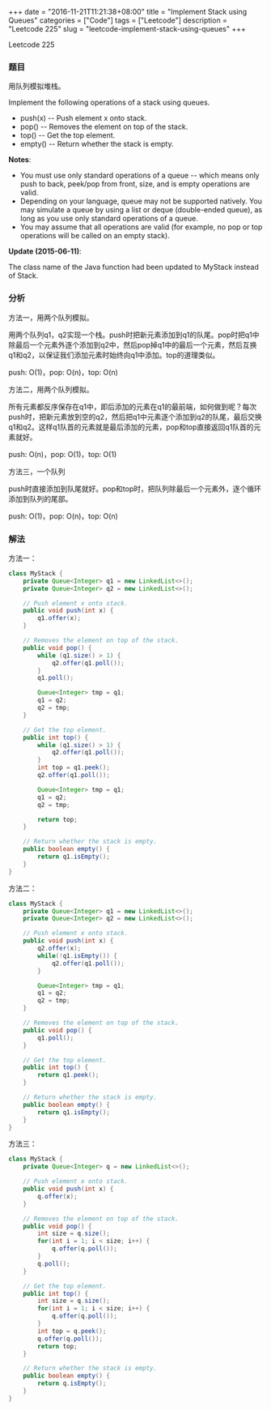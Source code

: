 +++
date = "2016-11-21T11:21:38+08:00"
title = "Implement Stack using Queues"
categories = ["Code"]
tags = ["Leetcode"]
description = "Leetcode 225"
slug = "leetcode-implement-stack-using-queues"
+++


Leetcode 225

### 题目

用队列模拟堆栈。

Implement the following operations of a stack using queues.

* push(x) -- Push element x onto stack.
* pop() -- Removes the element on top of the stack.
* top() -- Get the top element.
* empty() -- Return whether the stack is empty.

__Notes__:

* You must use only standard operations of a queue -- which means only push to back, peek/pop from front, size, and is empty operations are valid.
* Depending on your language, queue may not be supported natively. You may simulate a queue by using a list or deque (double-ended queue), as long as you use only standard operations of a queue.
* You may assume that all operations are valid (for example, no pop or top operations will be called on an empty stack).

__Update (2015-06-11)__:

The class name of the Java function had been updated to MyStack instead of Stack.

### 分析

方法一，用两个队列模拟。

用两个队列q1，q2实现一个栈。push时把新元素添加到q1的队尾。pop时把q1中除最后一个元素外逐个添加到q2中，然后pop掉q1中的最后一个元素，然后互换q1和q2，以保证我们添加元素时始终向q1中添加。top的道理类似。

push: O(1)，pop: O(n)，top: O(n)

方法二，用两个队列模拟。

所有元素都反序保存在q1中，即后添加的元素在q1的最前端，如何做到呢？每次push时，把新元素放到空的q2，然后把q1中元素逐个添加到q2的队尾，最后交换q1和q2。这样q1队首的元素就是最后添加的元素，pop和top直接返回q1队首的元素就好。

push: O(n)，pop: O(1)，top: O(1)

方法三，一个队列

push时直接添加到队尾就好。pop和top时，把队列除最后一个元素外，逐个循环添加到队列的尾部。

push: O(1)，pop: O(n)，top: O(n)

### 解法

方法一：

```java
class MyStack {
    private Queue<Integer> q1 = new LinkedList<>();
    private Queue<Integer> q2 = new LinkedList<>();

    // Push element x onto stack.
    public void push(int x) {
        q1.offer(x);
    }

    // Removes the element on top of the stack.
    public void pop() {
        while (q1.size() > 1) {
            q2.offer(q1.poll());
        }
        q1.poll();

        Queue<Integer> tmp = q1;
        q1 = q2;
        q2 = tmp;
    }

    // Get the top element.
    public int top() {
        while (q1.size() > 1) {
            q2.offer(q1.poll());
        }
        int top = q1.peek();
        q2.offer(q1.poll());

        Queue<Integer> tmp = q1;
        q1 = q2;
        q2 = tmp;

        return top;
    }

    // Return whether the stack is empty.
    public boolean empty() {
        return q1.isEmpty();
    }
}
```

方法二：

```java
class MyStack {
    private Queue<Integer> q1 = new LinkedList<>();
    private Queue<Integer> q2 = new LinkedList<>();

    // Push element x onto stack.
    public void push(int x) {
        q2.offer(x);
        while(!q1.isEmpty()) {
            q2.offer(q1.poll());
        }

        Queue<Integer> tmp = q1;
        q1 = q2;
        q2 = tmp;
    }

    // Removes the element on top of the stack.
    public void pop() {
        q1.poll();
    }

    // Get the top element.
    public int top() {
        return q1.peek();
    }

    // Return whether the stack is empty.
    public boolean empty() {
        return q1.isEmpty();
    }
}
```

方法三：

```java
class MyStack {
    private Queue<Integer> q = new LinkedList<>();

    // Push element x onto stack.
    public void push(int x) {
        q.offer(x);
    }

    // Removes the element on top of the stack.
    public void pop() {
        int size = q.size();
        for(int i = 1; i < size; i++) {
            q.offer(q.poll());
        }
        q.poll();
    }

    // Get the top element.
    public int top() {
        int size = q.size();
        for(int i = 1; i < size; i++) {
            q.offer(q.poll());
        }
        int top = q.peek();
        q.offer(q.poll());
        return top;
    }

    // Return whether the stack is empty.
    public boolean empty() {
        return q.isEmpty();
    }
}
```